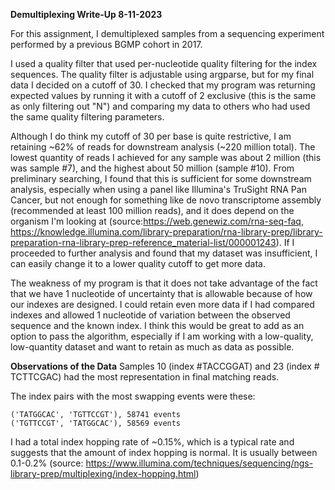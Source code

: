 **Demultiplexing Write-Up 8-11-2023**

For this assignment, I demultiplexed samples from a sequencing experiment performed by a previous BGMP cohort in 2017. 

I used a quality filter that used per-nucleotide quality filtering for the index sequences. The quality filter is adjustable using argparse, but for my final data I decided on a cutoff of 30. I checked that my program was returning expected values by running it with a cutoff of 2 exclusive (this is the same as only filtering out "N") and comparing my data to others who had used the same quality filtering parameters. 

Although I do think my cutoff of 30 per base is quite restrictive, I am retaining ~62% of reads for downstream analysis (~220 million total). The lowest quantity of reads I achieved for any sample was about 2 million (this was sample #7), and the highest about 50 million (sample #10). From preliminary searching, I found that this is sufficient for some downstream analysis, especially when using a panel like Illumina's TruSight RNA Pan Cancer, but not enough for something like de novo transcriptome assembly (recommended at least 100 million reads), and it does depend on the organism I'm looking at (source:https://web.genewiz.com/rna-seq-faq, https://knowledge.illumina.com/library-preparation/rna-library-prep/library-preparation-rna-library-prep-reference_material-list/000001243). If I proceeded to further analysis and found that my dataset was insufficient, I can easily change it to a lower quality cutoff to get more data. 

The weakness of my program is that it does not take advantage of the fact that we have 1 nucleotide of uncertainty that is allowable because of how our indexes are designed. I could retain even more data if I had compared indexes and allowed 1 nucleotide of variation between the observed sequence and the known index. I think this would be great to add as an option to pass the algorithm, especially if I am working with a low-quality, low-quantity dataset and want to retain as much as data as possible. 

**Observations of the Data**
Samples 10 (index #TACCGGAT) and 23 (index # TCTTCGAC) had the most representation in final matching reads. 

The index pairs with the most swapping events were these: 

```
('TATGGCAC', 'TGTTCCGT'), 58741 events
('TGTTCCGT', 'TATGGCAC'), 58569 events 
```

I had a total index hopping rate of ~0.15%, which is a typical rate and suggests that the amount of index hopping is normal. It is usually between 0.1-0.2% (source: https://www.illumina.com/techniques/sequencing/ngs-library-prep/multiplexing/index-hopping.html)